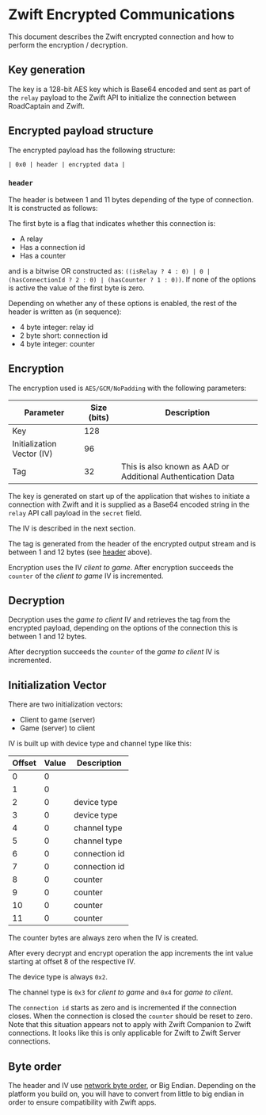 # Zwift Encrypted Communications

This document describes the Zwift encrypted connection and how to perform the encryption / decryption.

## Key generation

The key is a 128-bit AES key which is Base64 encoded and sent as part of the `relay` payload to the Zwift API to initialize the connection between RoadCaptain and Zwift.

## Encrypted payload structure

The encrypted payload has the following structure:

`| 0x0 | header | encrypted data |`

### `header`

The header is between 1 and 11 bytes depending of the type of connection. It is constructed as follows:

The first byte is a flag that indicates whether this connection is:

- A relay
- Has a connection id
- Has a counter

and is a bitwise OR constructed as: `((isRelay ? 4 : 0) | 0 | (hasConnectionId ? 2 : 0) | (hasCounter ? 1 : 0))`. If none of the options is active the value of the first byte is zero.

Depending on whether any of these options is enabled, the rest of the header is written as (in sequence):

- 4 byte integer: relay id
- 2 byte short: connection id
- 4 byte integer: counter

## Encryption

The encryption used is `AES/GCM/NoPadding` with the following parameters:

| Parameter | Size (bits) | Description |
| -----------|------------|-------------|
| Key | 128 | |
| Initialization Vector (IV) | 96 |
| Tag | 32 | This is also known as AAD or Additional Authentication Data |

The key is generated on start up of the application that wishes to initiate a connection with Zwift and it is supplied as a Base64 encoded string in the `relay` API call payload in the `secret` field.

The IV is described in the next section.

The tag is generated from the header of the encrypted output stream and is between 1 and 12 bytes (see [header](#header) above).

Encryption uses the IV _client to game_. After encryption succeeds the `counter` of the _client to game_ IV is incremented.

## Decryption

Decryption uses the _game to client_ IV and retrieves the tag from the encrypted payload, depending on the options of the connection this is between 1 and 12 bytes.

After decryption succeeds the `counter` of the _game to client_ IV is incremented. 

## Initialization Vector

There are two initialization vectors:

- Client to game (server)
- Game (server) to client

IV is built up with device type and channel type like this:

| Offset | Value | Description |
|--------|-------|-----------|
|  0  | 0 |  |
|  1  | 0 |  |
|  2  | 0 |  device type |
|  3  | 0 |  device type |
|  4  | 0 |  channel type |
|  5  | 0 |  channel type |
|  6  | 0 |  connection id |
|  7  | 0 |  connection id |
|  8  | 0 | counter |
|  9  | 0 | counter |
| 10  | 0 | counter |
| 11  | 0 | counter |

The counter bytes are always zero when the IV is created.

After every decrypt and encrypt operation the app increments the int value starting at offset 8 of the respective IV.

The device type is always `0x2`.

The channel type is `0x3` for _client to game_ and `0x4` for _game to client_.

The `connection id` starts as zero and is incremented if the connection closes. When the connection is closed the `counter` should be reset to zero. Note that this situation appears not to apply with Zwift Companion to Zwift connections. It looks like this is only applicable for Zwift to Zwift Server connections.

## Byte order

The header and IV use [network byte order](https://en.wikipedia.org/wiki/Endianness#Networking), or Big Endian. Depending on the platform you build on, you will have to convert from little to big endian in order to ensure compatibility with Zwift apps.
